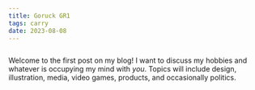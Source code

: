 ```yaml
---
title: Goruck GR1
tags: carry
date: 2023-08-08
---
```


<img src='https://www.goruck.com/cdn/shop/products/gr1-06_1080x.jpg?v=1688744994' alt='' class='img-fluid my-4'>

Welcome to the first post on my blog! I want to discuss my hobbies and whatever is occupying my mind with *you*. Topics will include design, illustration, media, video games, products, and occasionally politics.

